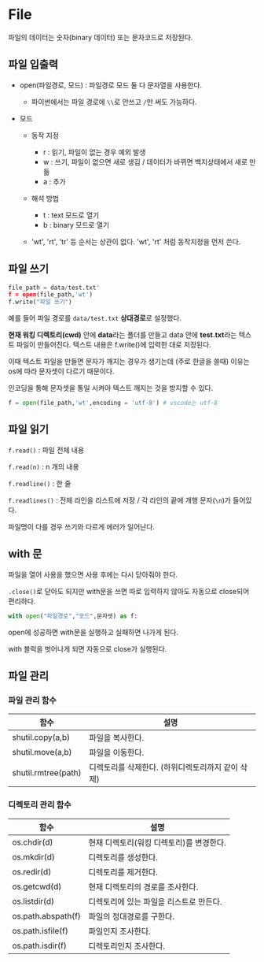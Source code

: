 # File

파일의 데이터는 숫자(binary 데이터) 또는 문자코드로 저장된다.

## 파일 입출력

- open(파일경로, 모드)  : 파일경로 모드 둘 다 문자열을 사용한다.

  - 파이썬에서는 파일 경로에 `\\`로 안쓰고 `/`만 써도 가능하다.  

- 모드

  - 동작 지정
    - r : 읽기, 파일이 없는 경우 예외 발생
    - w :  쓰기, 파일이 없으면 새로 생김 / 데이터가 바뀌면 백지상태에서 새로 만듦
    - a : 추가 

  - 해석 방법
    - t : text 모드로 열기
    - b : binary 모드로 열기
  - 'wt', 'rt', 'tr' 등 순서는 상관이 없다. 'wt', 'rt' 처럼 동작지정을 먼저 쓴다.

## 파일 쓰기

```python
file_path = data/test.txt'
f = open(file_path,'wt')
f.write("파일 쓰기")
```

예를 들어 파일 경로를 `data/test.txt` **상대경로**로 설정했다. 

**현재 워킹 디렉토리(cwd)** 안에 **data**라는 폴더를 만들고 data 안에 **test.txt**라는 텍스트 파일이 만들어진다. 텍스트 내용은 f.write()에 입력한 대로 저장된다.

이때 텍스트 파일을 만들면 문자가 깨지는 경우가  생기는데 (주로 한글을 쓸때) 이유는 os에 따라 문자셋이 다르기 때문이다. 

인코딩을 통해 문자셋을 통일 시켜야 텍스트 깨지는 것을 방지할 수 있다.

```python
f = open(file_path,'wt',encoding = 'utf-8')	# vscode는 utf-8
```



## 파일 읽기

`f.read()` : 파일 전체 내용

`f.read(n)` : n 개의 내용

`f.readline()` : 한 줄

`f.readlines()` : 전체 라인을 리스트에 저장 / 각 라인의 끝에 개행 문자(`\n`)가 들어있다.

파일명이 다를 경우 쓰기와 다르게 에러가 일어난다.

## with 문

파일을 열어 사용을 했으면 사용 후에는 다시 닫아줘야 한다.

`.close()`로 닫아도 되지만 with문을 쓰면 따로 입력하지 않아도 자동으로 close되어 편리하다.

```python
with open("파일경로","모드",문자셋) as f:
```

open에 성공하면 with문을 실행하고 실패하면 나가게 된다.

with 블럭을 벗어나게 되면 자동으로 close가 실행된다.



## 파일 관리

### 파일 관리 함수

| 함수                | 설명                                              |
| ------------------- | ------------------------------------------------- |
| shutil.copy(a,b)    | 파일을 복사한다.                                  |
| shutil.move(a,b)    | 파일을 이동한다.                                  |
| shutil.rmtree(path) | 디렉토리를 삭제한다. (하위디렉토리까지 같이 삭제) |

### 디렉토리 관리 함수

| 함수               | 설명                                     |
| ------------------ | ---------------------------------------- |
| os.chdir(d)        | 현재 디렉토리(워킹 디렉토리)를 변경한다. |
| os.mkdir(d)        | 디렉토리를 생성한다.                     |
| os.redir(d)        | 디렉토리를 제거한다.                     |
| os.getcwd(d)       | 현재 디렉토리의 경로를 조사한다.         |
| os.listdir(d)      | 디렉토리에 있는 파일을 리스트로 만든다.  |
| os.path.abspath(f) | 파일의 정대경로를 구한다.                |
| os.path.isfile(f)  | 파일인지 조사한다.                       |
| os.path.isdir(f)   | 디렉토리인지 조사한다.                   |

